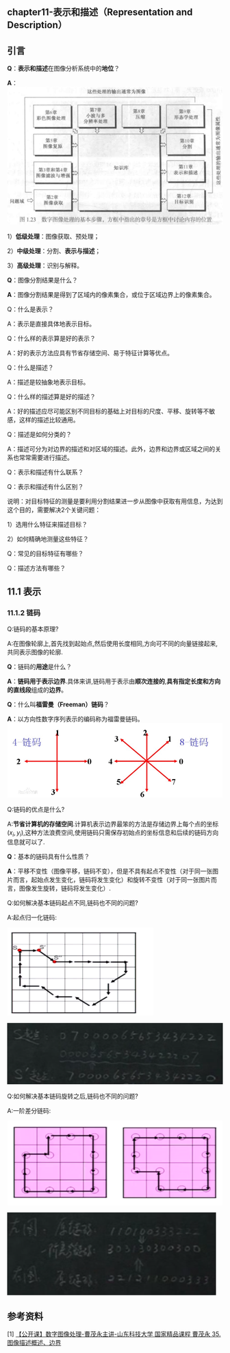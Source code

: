 ## chapter11-表示和描述（Representation and Description）

## 引言

**Q**：**表示和描述**在图像分析系统中的**地位**？

**A**：![在这里插入图片描述](../picture/20190611211250274.png)

1）**低级处理**：图像获取、预处理；

2）**中级处理**：分割、**表示与描述**；

3）**高级处理**：识别与解释。

**Q**：图像分割结果是什么？

**A**：图像分割结果是得到了区域内的像素集合，或位于区域边界上的像素集合。

Q：什么是表示？

A：表示是直接具体地表示目标。

Q：什么样的表示算是好的表示？

A：好的表示方法应具有节省存储空间、易于特征计算等优点。

Q：什么是描述？

A：描述是较抽象地表示目标。

Q：什么样的描述算是好的描述？

A：好的描述应尽可能区别不同目标的基础上对目标的尺度、平移、旋转等不敏感，这样的描述比较通用。

Q：描述是如何分类的？

A：描述可分为对边界的描述和对区域的描述。此外，边界和边界或区域之间的关系也常常需要进行描述。

Q：表示和描述有什么联系？

Q：表示和描述有什么区别？

说明：对目标特征的测量是要利用分割结果进一步从图像中获取有用信息，为达到这个目的，需要解决2个关键问题：

1）选用什么特征来描述目标？

2）如何精确地测量这些特征？

Q：常见的目标特征有哪些？

Q：描述方法有哪些？

## 11.1 表示

### 11.1.2 链码

Q:链码的基本原理?

A:在图像轮廓上,首先找到起始点,然后使用长度相同,方向可不同的向量链接起来,共同表示图像的轮廓.

**Q**：链码的**用途**是什么？

**A**：**链码用于表示边界**.具体来讲,链码用于表示由**顺次连接的**,**具有指定长度和方向的直线段**组成的**边界**。

**Q**：什么叫**福雷曼（Freeman）链码**？

**A**：以方向性数字序列表示的编码称为福雷曼链码。![img](../picture/20141005095354734)

Q:链码的优点是什么?

A:**节省计算机的存储空间**.计算机表示边界最笨的方法是存储边界上每个点的坐标$(x_{i},y_{i})$,这种方法浪费空间,使用链码只需保存初始点的坐标信息和后续的链码方向信息就可以了.

**Q**：基本的链码具有什么性质？

**A**：平移不变性（图像平移，链码不变），但是不具有起点不变性（对于同一张图片而言，起始点发生变化，链码将发生变化）和旋转不变性（对于同一张图片而言，图像发生旋转，链码将发生变化）.

Q:如何解决基本链码起点不同,链码也不同的问题?

A:起点归一化链码:

![](../picture/%E8%B5%B7%E7%82%B9%E4%B8%8D%E4%B8%80%E6%A0%B7%E7%9A%84%E9%93%BE%E7%A0%81.png)

![](../picture/%E8%B5%B7%E7%82%B9%E5%BD%92%E4%B8%80%E5%8C%96%E9%93%BE%E7%A0%81.png)

Q:如何解决基本链码旋转之后,链码也不同的问题?

A:一阶差分链码:

![](../picture/%E4%B8%80%E9%98%B6%E5%B7%AE%E5%88%86%E9%93%BE%E7%A0%81.png)

![](../picture/%E4%B8%80%E9%98%B6%E5%B7%AE%E5%88%86%E9%93%BE%E7%A0%812.png)

## 参考资料

[1] [【公开课】数字图像处理-曹茂永主讲-山东科技大学 国家精品课程 曹茂永 35.图像描述概述、边界]( https://www.bilibili.com/video/av33675799?p=35 )

